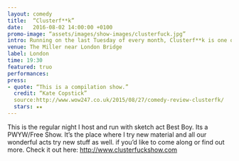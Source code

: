```yaml
---
layout: comedy
title:  “Clusterf**k”
date:   2016-08-02 14:00:00 +0100
promo-image: “assets/images/show-images/clusterfuck.jpg”
intro: Running on the last Tuesday of every month, Clusterf**k is one of the Top 10 Free Comedy Nights in London(TimeOut). Hosted at The Miller just near London Bridge.
venue: The Miller near London Bridge
label: London
time: 19:30
featured: truo
performances:
press:
- quote: “This is a compilation show.”
  credit: “Kate Copstick”
  source:http://www.wow247.co.uk/2015/08/27/comedy-review-clusterfk/
  stars: ★★
---
```

This is the regular night I host and run with sketch act Best Boy. Its a PWYW/Free Show. It’s the place where I try new material and all our wonderful acts try new stuff as well. if you’d like to come along or find out more. Check it out here: http://www.clusterfuckshow.com